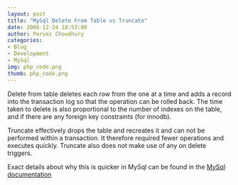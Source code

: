 ```yaml
---
layout: post
title: "MySql Delete From Table vs Truncate"
date: 2008-12-24 18:53:00
author: Pervez Choudhury
categories: 
- Blog
- Development
- MySql
img: php_code.png
thumb: php_code.png
---
```


Delete from table deletes each row from the one at a time and adds a record into the transaction log so that the operation can be rolled back.  The time taken to delete is also proportional to the number of indexes on the table, and if there are any foreign key constraints (for innodb).

Truncate effectively drops the table and recreates it and can not be performed within a transaction.  It therefore required fewer operations and executes quickly.  Truncate also does not make use of any on delete triggers.

Exact details about why this is quicker in MySql can be found in the [MySql documentation][1]

[1]: http://dev.mysql.com/doc/refman/5.0/en/truncate-table.html